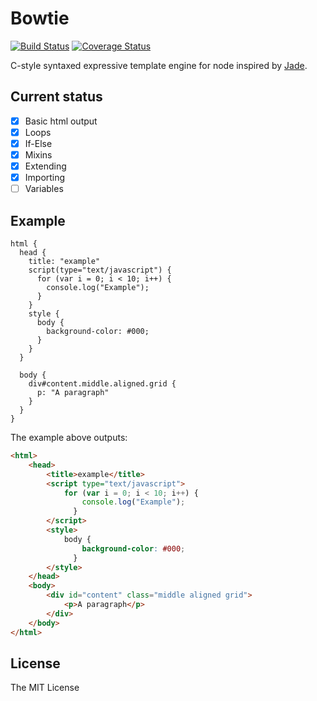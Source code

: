 # Bowtie
[![Build Status](https://travis-ci.org/bowtie-js/bowtie.svg?branch=master)](https://travis-ci.org/bowtie-js/bowtie)
[![Coverage Status](https://coveralls.io/repos/bowtie-js/bowtie/badge.svg?branch=master&service=github)](https://coveralls.io/github/bowtie-js/bowtie?branch=master)

C-style syntaxed expressive template engine for node inspired by [Jade](http://jade-lang.com/).

## Current status
- [x] Basic html output
- [x] Loops
- [x] If-Else
- [x] Mixins
- [x] Extending
- [x] Importing
- [ ] Variables

## Example
```
html {
  head {
    title: "example"
    script(type="text/javascript") {
      for (var i = 0; i < 10; i++) {
        console.log("Example");
      }
    }
    style {
      body {
        background-color: #000;
      }
    }
  }

  body {
    div#content.middle.aligned.grid {
      p: "A paragraph"
    }
  }
}
```

The example above outputs:
```html
<html>
    <head>
        <title>example</title>
        <script type="text/javascript">
            for (var i = 0; i < 10; i++) {
                console.log("Example");
              }
        </script>
        <style>
            body {
                background-color: #000;
              }
        </style>
    </head>
    <body>
        <div id="content" class="middle aligned grid">
            <p>A paragraph</p>
        </div>
    </body>
</html>

```

## License
The MIT License
